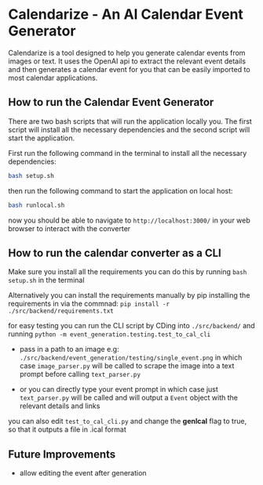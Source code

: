 # Calendarize - An AI Calendar Event Generator

Calendarize is a tool designed to help you generate calendar events from images or text. It uses the OpenAI api to extract the relevant event details and then generates a calendar event for you that can be easily imported to most calendar applications.

## How to run the Calendar Event Generator

There are two bash scripts that will run the application locally you. The first script will install all the necessary dependencies and the second script will start the application.

First run the following command in the terminal to install all the necessary dependencies:

```bash
bash setup.sh
```

then run the following command to start the application on local host:

```bash
bash runlocal.sh
```

now you should be able to navigate to `http://localhost:3000/` in your web browser to interact with the converter

## How to run the calendar converter as a CLI

Make sure you install all the requirements you can do this by running `bash setup.sh` in the terminal

Alternatively you can install the requirements manually by pip installing the requirements in via the commnad: `pip install -r ./src/backend/requirements.txt`

for easy testing you can run the CLI script by CDing into `./src/backend/` and running `python -m event_generation.testing.test_to_cal_cli`

- pass in a path to an image e.g: `./src/backend/event_generation/testing/single_event.png` in which case `image_parser.py` will be called to scrape the image into a text prompt before calling `text_parser.py`

- or you can directly type your event prompt in which case just `text_parser.py` will be called and will output a `Event` object with the relevant details and links

you can also edit `test_to_cal_cli.py` and change the **genIcal** flag to true, so that it outputs a file in .ical format

## Future Improvements

- allow editing the event after generation
